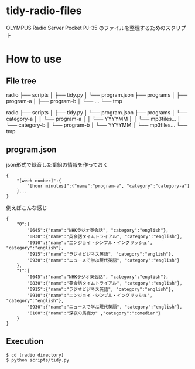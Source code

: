 # tidy-radio-files  
OLYMPUS Radio Server Pocket PJ-35 のファイルを整理するためのスクリプト

# How to use

## File tree

radio
├── scripts
│   ├── tidy.py
│   └── program.json
├── programs
│   ├── program-a
│   ├── program-b
│   └── ...
└── tmp

radio
├── scripts
│   ├── tidy.py
│   └── program.json
├── programs
│   └── category-a
│   │   └── program-a
│   │       └── YYYYMM
│   │           └── mp3files...
│   └── category-b
│       └── program-b
│           └── YYYYMM
│               └── mp3files...
└── tmp

## program.json

json形式で録音した番組の情報を作っておく

```{json}
{
    "[week number]":{
        "[hour minutes]":{"name":"program-a", "category":"category-a"}
    }...
}
```

例えばこんな感じ

```{json}
{
    "0":{
        "0645":{"name":"NHKラジオ英会話", "category":"english"},
        "0830":{"name":"英会話タイムトライアル", "category":"english"},
        "0910":{"name":"エンジョイ・シンプル・イングリッシュ", "category":"english"},
        "0915":{"name":"ラジオビジネス英語", "category":"english"},
        "0930":{"name":"ニュースで学ぶ現代英語", "category":"english"}
    },
    "1":{
        "0645":{"name":"NHKラジオ英会話", "category":"english"},
        "0830":{"name":"英会話タイムトライアル", "category":"english"},
        "0915":{"name":"ラジオビジネス英語", "category":"english"},
        "0910":{"name":"エンジョイ・シンプル・イングリッシュ", "category":"english"},
        "0930":{"name":"ニュースで学ぶ現代英語", "category":"english"},
        "0100":{"name":"深夜の馬鹿力" ,"category":"comedian"}
    }
}
```

## Execution

```{shell}
$ cd [radio directory]
$ python scripts/tidy.py
```

